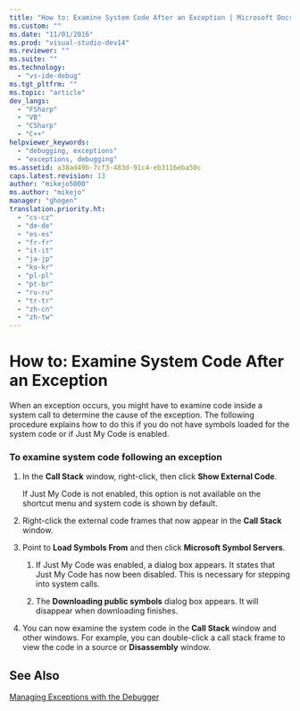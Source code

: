 ```yaml
---
title: "How to: Examine System Code After an Exception | Microsoft Docs"
ms.custom: ""
ms.date: "11/01/2016"
ms.prod: "visual-studio-dev14"
ms.reviewer: ""
ms.suite: ""
ms.technology: 
  - "vs-ide-debug"
ms.tgt_pltfrm: ""
ms.topic: "article"
dev_langs: 
  - "FSharp"
  - "VB"
  - "CSharp"
  - "C++"
helpviewer_keywords: 
  - "debugging, exceptions"
  - "exceptions, debugging"
ms.assetid: a38ad49b-7cf3-483d-91c4-eb3116eba50c
caps.latest.revision: 13
author: "mikejo5000"
ms.author: "mikejo"
manager: "ghogen"
translation.priority.ht: 
  - "cs-cz"
  - "de-de"
  - "es-es"
  - "fr-fr"
  - "it-it"
  - "ja-jp"
  - "ko-kr"
  - "pl-pl"
  - "pt-br"
  - "ru-ru"
  - "tr-tr"
  - "zh-cn"
  - "zh-tw"
---
```

# How to: Examine System Code After an Exception
When an exception occurs, you might have to examine code inside a system call to determine the cause of the exception. The following procedure explains how to do this if you do not have symbols loaded for the system code or if Just My Code is enabled.  
  
### To examine system code following an exception  
  
1.  In the **Call Stack** window, right-click, then click **Show External Code**.  
  
     If Just My Code is not enabled, this option is not available on the shortcut menu and system code is shown by default.  
  
2.  Right-click the external code frames that now appear in the **Call Stack** window.  
  
3.  Point to **Load Symbols From** and then click **Microsoft Symbol Servers**.  
  
    1.  If Just My Code was enabled, a dialog box appears. It states that Just My Code has now been disabled. This is necessary for stepping into system calls.  
  
    2.  The **Downloading public symbols** dialog box appears. It will disappear when downloading finishes.  
  
4.  You can now examine the system code in the **Call Stack** window and other windows. For example, you can double-click a call stack frame to view the code in a source or **Disassembly** window.  
  
## See Also  
 [Managing Exceptions with the Debugger](../debugger/managing-exceptions-with-the-debugger.md)